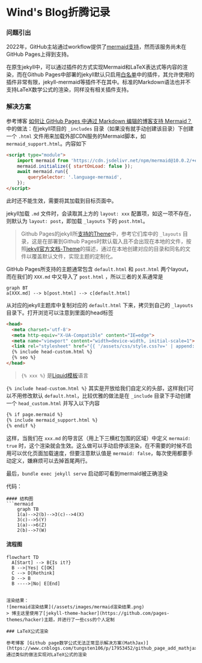 # Wind's Blog折腾记录

### 问题引出

2022年，GitHub主站通过workflow提供了[mermaid支持](https://github.blog/developer-skills/github/include-diagrams-markdown-files-mermaid/)，然而该服务尚未在GitHub Pages上得到支持。

在原生jekyll中，可以通过插件的方式实现Mermaid和LaTeX表达式等内容的渲染，而在Github Pages中部署的jekyll默认只启用[白名单](https://pages.github.com/versions/)中的插件，其允许使用的插件非常有限，jekyll-mermaid等插件不在其中。标准的Markdown语法也并不支持LaTeX数学公式的渲染，同样没有相关插件支持。



### 解决方案

参考博客 [如何让 GitHub Pages 中通过 Markdown 编辑的博客支持 Mermaid？](https://juejin.cn/post/7208046833329930300) 中的做法：在jekyll项目的 `_includes` 目录（如果没有就手动创建该目录）下创建一个 `.html` 文件用来加载外部CDN服务的Mermaid脚本，如 `mermaid_support.html`。内容如下

```html
<script type="module">
    import mermaid from 'https://cdn.jsdelivr.net/npm/mermaid@10.0.2/+esm';
    mermaid.initialize({ startOnLoad: false });
    await mermaid.run({
        querySelector: '.language-mermaid',
    });
</script>
```
此时还不能生效，需要将其加载到目标页面中。

jekyll加载 `.md` 文件时，会读取其上方的 `layout: xxx` 配置项，如这一项不存在，则默认为 `layout: post`，即加载 `_layouts` 下的 `post.html`。

> Github Pages的jekyll所[支持的Theme](https://pages.github.com/themes/)中，参考它们库中的 `_layouts` 目录，这是在部署到Github Pages时默认载入且不会出现在本地的文件，按照[jekyll官方文档-Theme](https://jekyllrb.com/docs/themes/)的描述，通过在本地创建对应的目录和同名的文件以覆盖默认文件，实现主题的定制化。

GitHub Pages所支持的主题通常包含 `default.html` 和 `post.html` 两个layout，而在我们的 `XXX.md` 中又导入了 `post.html` ，所以三者的关系通常是

```mermaid
graph BT
a[XXX.md] --> b[post.html] --> c[default.html]
```

从对应的jekyll主题库中复制对应的 `default.html` 下来，拷贝到自己的 `_layouts` 目录下。打开浏览可以注意到里面的head标签

```html
<head>
  <meta charset='utf-8'>
  <meta http-equiv="X-UA-Compatible" content="IE=edge">
  <meta name="viewport" content="width=device-width, initial-scale=1">
  <link rel="stylesheet" href="{{ '/assets/css/style.css?v=' | append: site.github.build_revision | relative_url }}">
  {% include head-custom.html %}
  {% seo %}
</head>
```

> `{% xxx %}` 是[Liquid模板](https://liquid.bootcss.com/)语言

`{% include head-custom.html %}` 其实是开放给我们自定义的头部，这样我们可以不用修改默认 `default.html`，比较优雅的做法是在 `_include` 目录下手动创建一个 `head_custom.html` 并写入以下内容

```html
{% if page.mermaid %}
{% include mermaid_support.html %}
{% endif %}
```

这样，当我们在 `xxx.md` 的导言区（用上下三横杠包围的区域）中定义 `mermaid: true` 时，这个渲染就会生效。这么做可以手动启停该渲染，在不需要的时候不启用可以优化页面加载速度，但要注意默认值是 `mermaid: false`，每次使用都要手动定义，嫌麻烦可以去掉首尾两行。

最后，`bundle exec jekyll serve` 启动即可看到mermaid被正确渲染

代码：

```
#### 结构图
```mermaid
    graph TB
    1(a)-->2(b)-->3(c)-->4(X)
    3(c)-->5(Y)
    1(a)-->6(Z)
    2(b)-->7(W)
```

#### 流程图
```mermaid
flowchart TD
  A[Start] --> B{Is it?}
  B -->|Yes| C[OK]
  C --> D[Rethink]
  D --> B
  B ---->|No| E[End]
```
```

渲染结果：
![mermaid渲染结果](/assets/images/mermaid渲染结果.png)
> 博主这里使用了[jekyll-theme-hacker](https://github.com/pages-themes/hacker)主题，并进行了一些css的个人定制

### LaTeX公式渲染

参考博客 [Github page数学公式无法正常显示解决方案(MathJax)](https://www.cnblogs.com/tungsten106/p/17953452/github_page_add_mathjax) 通过类似的做法实现对LaTeX公式的渲染




